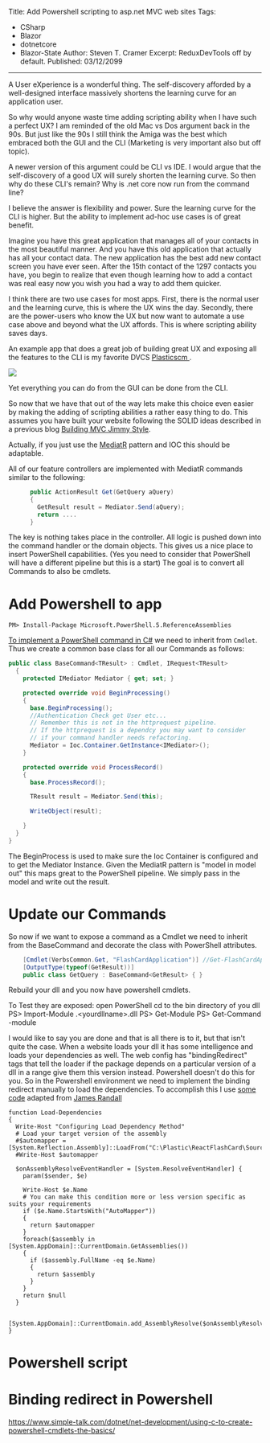 Title: Add Powershell scripting to asp.net MVC web sites
Tags: 
  - CSharp 
  - Blazor 
  - dotnetcore 
  - Blazor-State
Author: Steven T. Cramer
Excerpt: ReduxDevTools off by default. 
Published: 03/12/2099
---

A User eXperience is a wonderful thing.  The self-discovery afforded by a well-designed interface massively shortens the learning curve for an application user. 

So why would anyone waste time adding scripting ability when I have such a perfect UX?  I am reminded of the old Mac vs Dos argument back in the 90s.  But just like the 90s I still think the Amiga was the best which embraced both the GUI and the CLI (Marketing is very important also but off topic).

A newer version of this argument could be CLI vs IDE. I would argue that the self-discovery of a good UX will surely shorten the learning curve.  So then why do these CLI's remain?  Why is .net core now run from the command line?

I believe the answer is flexibility and power.  Sure the learning curve for the CLI is higher.  But the ability to implement ad-hoc use cases is of great benefit.  

Imagine you have this great application that manages all of your contacts in the most beautiful manner.  And you have this old application that actually has all your contact data.  The new application has the best add new contact screen you have ever seen.  After the 15th contact of the 1297 contacts you have, you begin to realize that even though learning how to add a contact was real easy now you wish you had a way to add them quicker.

I think there are two use cases for most apps.  First, there is the normal user and the learning curve, this is where the UX wins the day. Secondly, there are the power-users who know the UX but now want to automate a use case above and beyond what the UX affords. This is where scripting ability saves days.

An example app that does a great job of building great UX and exposing all the features to the CLI is my favorite DVCS [Plasticscm ](https://www.plasticscm.com/). 

![](2016-11-01_1910.png)

Yet everything you can do from the GUI can be done from the CLI.

So now that we have that out of the way lets make this choice even easier by making the adding of scripting abilities a rather easy thing to do.  This assumes you have built your website following the SOLID ideas described in a previous blog [Building MVC Jimmy Style](http://www.thefreezeteam.com/2015/08/10/building-mvc-jimmy-style/).

Actually, if you just use the [MediatR](https://github.com/jbogard/MediatR) pattern and IOC this should be adaptable.

All of our feature controllers are implemented with MediatR commands similar to the following:

```csharp
      public ActionResult Get(GetQuery aQuery)
      {
        GetResult result = Mediator.Send(aQuery);
        return ....
      }
```
The key is nothing takes place in the controller.  All logic is pushed down into the command handler or the domain objects.  This gives us a nice place to insert PowerShell capabilities.  (Yes you need to consider that PowerShell will have a different pipeline but this is a start)  The goal is to convert all Commands to also be cmdlets. 

# Add Powershell to app
`PM> Install-Package Microsoft.PowerShell.5.ReferenceAssemblies`

[To implement a PowerShell command in C#](https://www.simple-talk.com/dotnet/net-development/using-c-to-create-powershell-cmdlets-the-basics/) we need to inherit from `Cmdlet`. Thus we create a common base class for all our Commands as follows:

```csharp
public class BaseCommand<TResult> : Cmdlet, IRequest<TResult>
  {
    protected IMediator Mediator { get; set; }

    protected override void BeginProcessing()
    {
      base.BeginProcessing();
      //Authentication Check get User etc...
      // Remember this is not in the httprequest pipeline.
      // If the httprequest is a dependcy you may want to consider 
      // if your command handler needs refactoring.
      Mediator = Ioc.Container.GetInstance<IMediator>();
    }

    protected override void ProcessRecord()
    {
      base.ProcessRecord();

      TResult result = Mediator.Send(this);

      WriteObject(result);

    }
  }
}
```

The BeginProcess is used to make sure the Ioc Container is configured and to get the Mediator Instance.  Given the MediatR pattern is "model in model out" this maps great to the PowerShell pipeline.  We simply pass in the model and write out the result.

# Update our Commands

So now if we want to expose a command as a Cmdlet we need to inherit from the BaseCommand and decorate the class with PowerShell attributes.

```csharp
    [Cmdlet(VerbsCommon.Get, "FlashCardApplication")] //Get-FlashCardApplication
    [OutputType(typeof(GetResult))]
    public class GetQuery : BaseCommand<GetResult> { }
```

Rebuild your dll and you now have powershell cmdlets.

To Test they are exposed: 
open PowerShell 
cd to the bin directory of you dll
PS> Import-Module .\<yourdllname>.dll
PS> Get-Module
PS> Get-Command -module <YourModuleaName>

I would like to say you are done and that is all there is to it,  but that isn't quite the case.  When a website loads your dll it has some intelligence and loads your dependencies as well. The web config has "bindingRedirect" tags that tell the loader if the package depends on a particular version of a dll in a range give them this version instead.  Powershell doesn't do this for you. So in the Powershell environment we need to implement the binding redirect manually to load the dependencies.  To accomplish this I use [some code](https://gist.github.com/JamesRandall/444f3365751edb130bef197f2222cfa5) adapted from [James Randall](https://gist.github.com/JamesRandall) 

```
function Load-Dependencies
{
  Write-Host "Configuring Load Dependency Method"
  # Load your target version of the assembly
  #$automapper = [System.Reflection.Assembly]::LoadFrom("C:\Plastic\ReactFlashCard\Source\FlashCards\bin\AutoMapper.dll")
  #Write-Host $automapper
  
  $onAssemblyResolveEventHandler = [System.ResolveEventHandler]	{
    param($sender, $e)
    
    Write-Host $e.Name
    # You can make this condition more or less version specific as suits your requirements
    if ($e.Name.StartsWith("AutoMapper")) 
    {
      return $automapper
    }
    foreach($assembly in [System.AppDomain]::CurrentDomain.GetAssemblies()) 
    {
      if ($assembly.FullName -eq $e.Name) 
      {
        return $assembly
      }
    }
    return $null
  }

  [System.AppDomain]::CurrentDomain.add_AssemblyResolve($onAssemblyResolveEventHandler)
}
```

# Powershell script
# Binding redirect in Powershell

https://www.simple-talk.com/dotnet/net-development/using-c-to-create-powershell-cmdlets-the-basics/


